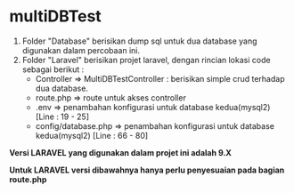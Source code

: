 # multiDBTest


1. Folder "Database" berisikan dump sql untuk dua database yang digunakan dalam percobaan ini.
2. Folder "Laravel" berisikan projet laravel, dengan rincian lokasi code sebagai berikut : 
    - Controller => MultiDBTestController : berisikan simple crud terhadap dua database.
    - route.php => route untuk akses controller
    - .env => penambahan konfigurasi untuk database kedua(mysql2) [Line : 19 - 25]
    - config/database.php => penambahan konfigurasi untuk database kedua(mysql2) [Line : 66 - 80]

**Versi LARAVEL yang digunakan dalam projet ini adalah 9.X**

**Untuk LARAVEL versi dibawahnya hanya perlu penyesuaian pada bagian route.php**

